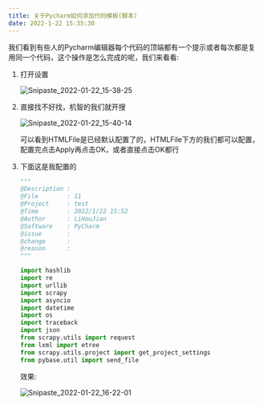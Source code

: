 ```yaml
---
title: 关于Pycharm如何添加代码模板(脚本)
date: 2022-1-22 15:35:30
---
```


我们看到有些人的Pycharm编辑器每个代码的顶端都有一个提示或者每次都是复用同一个代码，这个操作是怎么完成的呢，我们来看看:

1. 打开设置

   ![Snipaste_2022-01-22_15-38-25](https://cdn.jsdelivr.net/gh/stormwasd/image-hosting@master/20220122/Snipaste_2022-01-22_15-38-25.5pgxe4emzpo0.webp)

2. 直接找不好找，机智的我们就开搜

   ![Snipaste_2022-01-22_15-40-14](https://cdn.jsdelivr.net/gh/stormwasd/image-hosting@master/20220122/Snipaste_2022-01-22_15-40-14.635g036gxe00.webp)

   可以看到HTMLFile是已经默认配置了的，HTMLFile下方的我们都可以配置，配置完点击Apply再点击OK，或者直接点击OK都行

3. 下面这是我配置的

   ```python
   """
   @Description : 
   @File        : 11
   @Project     : test
   @Time        : 2022/1/22 15:52
   @Author      : LiHouJian
   @Software    : PyCharm
   @issue       : 
   @change      : 
   @reason      : 
   """
   
   import hashlib
   import re
   import urllib
   import scrapy
   import asyncio
   import datetime
   import os
   import traceback
   import json
   from scrapy.utils import request
   from lxml import etree
   from scrapy.utils.project import get_project_settings
   from pybase.util import send_file
   ```

   效果:

   ![Snipaste_2022-01-22_16-22-01](https://cdn.jsdelivr.net/gh/stormwasd/image-hosting@master/20220122/Snipaste_2022-01-22_16-22-01.69naoak3lws0.webp)

   